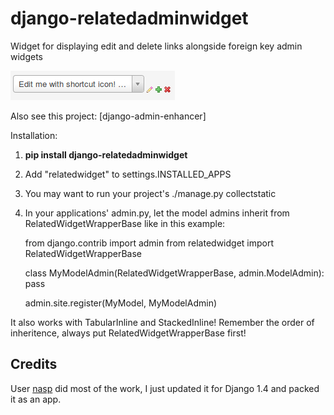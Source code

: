 django-relatedadminwidget
=========================

Widget for displaying edit and delete links alongside foreign key admin widgets

![Flowers](https://github.com/benjaoming/django-relatedadminwidget/raw/master/screenshot.png)

Also see this project: [django-admin-enhancer]

Installation:

1. **pip install django-relatedadminwidget**
2. Add "relatedwidget" to settings.INSTALLED_APPS
3. You may want to run your project's ./manage.py collectstatic
4. In your applications' admin.py, let the model admins inherit from RelatedWidgetWrapperBase like in this example:

    from django.contrib import admin
    from relatedwidget import RelatedWidgetWrapperBase

    class MyModelAdmin(RelatedWidgetWrapperBase, admin.ModelAdmin):
        pass
    
    admin.site.register(MyModel, MyModelAdmin)

It also works with TabularInline and StackedInline! Remember the order of inheritence, always put RelatedWidgetWrapperBase first!

Credits
-------

User [nasp](http://djangosnippets.org/users/nasp/) did most of the work, I just updated it for Django 1.4 and packed it as an app.